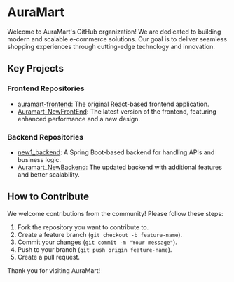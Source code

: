 
# AuraMart

Welcome to AuraMart's GitHub organization! We are dedicated to building modern and scalable e-commerce solutions. Our goal is to deliver seamless shopping experiences through cutting-edge technology and innovation.

## Key Projects

### Frontend Repositories
- [auramart-frontend](https://github.com/AuraMart/auramart-frontend): The original React-based frontend application.
- [Auramart_NewFrontEnd](https://github.com/AuraMart/Auramart_NewFrontEnd): The latest version of the frontend, featuring enhanced performance and a new design.

### Backend Repositories
- [new1_backend](https://github.com/AuraMart/new1_backend): A Spring Boot-based backend for handling APIs and business logic.
- [Auramart_NewBackend](https://github.com/AuraMart/Auramart_NewBackend): The updated backend with additional features and better scalability.

## How to Contribute
We welcome contributions from the community! Please follow these steps:
1. Fork the repository you want to contribute to.
2. Create a feature branch (`git checkout -b feature-name`).
3. Commit your changes (`git commit -m "Your message"`).
4. Push to your branch (`git push origin feature-name`).
5. Create a pull request.


Thank you for visiting AuraMart!
